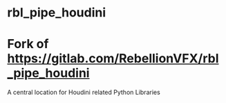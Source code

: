 # rbl_pipe_houdini
Fork of https://gitlab.com/RebellionVFX/rbl_pipe_houdini
=======
A central location for Houdini related Python Libraries

